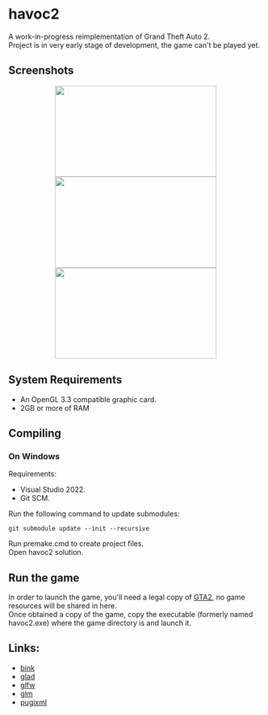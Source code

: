 # havoc2

A work-in-progress reimplementation of Grand Theft Auto 2.\
Project is in very early stage of development, the game can't be played yet.

## Screenshots
<p align="center">
<img src="https://i.imgur.com/XKYsLyP.png" width="320" height="180">
<img src="https://i.imgur.com/gSKXf0w.png" width="320" height="180">
<img src="https://i.imgur.com/Amc3zQC.png" width="320" height="180">
</p>

## System Requirements
- An OpenGL 3.3 compatible graphic card.
- 2GB or more of RAM

## Compiling
### On Windows
Requirements: 
 - Visual Studio 2022.
 - Git SCM.

Run the following command to update submodules:
 ```
git submodule update --init --recursive
```

Run premake.cmd to create project files.\
Open havoc2 solution.

## Run the game
In order to launch the game, you'll need a legal copy of [GTA2](https://store.steampowered.com/app/12180/Grand_Theft_Auto_2/), no game resources will be shared in here. \
Once obtained a copy of the game, copy the executable (formerly named havoc2.exe) where the game directory is and launch it.

## Links:
- [bink](http://www.radgametools.com/bnkmain.htm)
- [glad](https://github.com/Dav1dde/glad)
- [glfw](https://github.com/glfw/glfw)
- [glm](https://github.com/g-truc/glm)
- [pugixml](https://github.com/zeux/pugixml)
